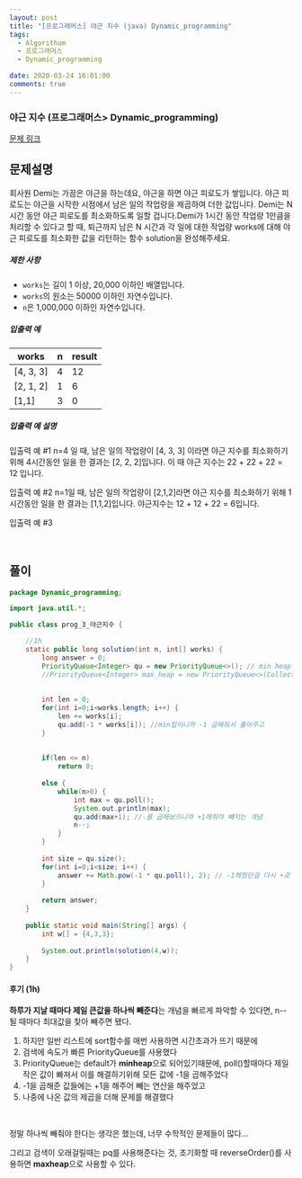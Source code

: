 ```yaml
---
layout: post
title: "[프로그래머스] 야근 지수 (java) Dynamic_programming"
tags:
  - Algorithum
  - 프로그래머스
  - Dynamic_programming

date: 2020-03-24 16:01:00
comments: true
---
```




###   야근 지수 (프로그래머스> Dynamic_programming)

[문제 링크](https://programmers.co.kr/learn/courses/30/lessons/12927 )

## 문제설명

회사원 Demi는 가끔은 야근을 하는데요, 야근을 하면 야근 피로도가 쌓입니다. 야근 피로도는 야근을 시작한 시점에서 남은 일의 작업량을 제곱하여 더한 값입니다. Demi는 N시간 동안 야근 피로도를 최소화하도록 일할 겁니다.Demi가 1시간 동안 작업량 1만큼을 처리할 수 있다고 할 때, 퇴근까지 남은 N 시간과 각 일에 대한 작업량 works에 대해 야근 피로도를 최소화한 값을 리턴하는 함수 solution을 완성해주세요.

##### 제한 사항

- `works`는 길이 1 이상, 20,000 이하인 배열입니다.
- `works`의 원소는 50000 이하인 자연수입니다.
- `n`은 1,000,000 이하인 자연수입니다.

##### 입출력 예

| works     | n    | result |
| --------- | ---- | ------ |
| [4, 3, 3] | 4    | 12     |
| [2, 1, 2] | 1    | 6      |
| [1,1]     | 3    | 0      |

##### 입출력 예 설명

입출력 예 #1
n=4 일 때, 남은 일의 작업량이 [4, 3, 3] 이라면 야근 지수를 최소화하기 위해 4시간동안 일을 한 결과는 [2, 2, 2]입니다. 이 때 야근 지수는 22 + 22 + 22 = 12 입니다.

입출력 예 #2
n=1일 때, 남은 일의 작업량이 [2,1,2]라면 야근 지수를 최소화하기 위해 1시간동안 일을 한 결과는 [1,1,2]입니다. 야근지수는 12 + 12 + 22 = 6입니다.

입출력 예 #3

<br>

## 풀이

```java
package Dynamic_programming;

import java.util.*;

public class prog_3_야근지수 {

	//1h
    static public long solution(int n, int[] works) {
        long answer = 0;
        PriorityQueue<Integer> qu = new PriorityQueue<>(); // min heap
        //PriorityQueue<Integer> max_heap = new PriorityQueue<>(Collections.reverseOrder()); ->max heap 만드는 법
        
        
        int len = 0;
        for(int i=0;i<works.length; i++) {
        	len += works[i];
        	qu.add(-1 * works[i]); //min힙이니까 -1 곱해줘서 풀어주고
        }
        
        
        if(len <= n)
        	return 0;
        
        else {
        	while(n>0) {
        		int max = qu.poll();
        		System.out.println(max);
        		qu.add(max+1); //-를 곱해놨으니까 +1해줘야 빼지는 개념
        		n--;
        	}
        }
        
        int size = qu.size();
        for(int i=0;i<size; i++) {
        	answer += Math.pow(-1 * qu.poll(), 2); // -1해줬던걸 다시 +로 바꿔준뒤 제곱해준다
        }
        
        return answer;
    }
    
    public static void main(String[] args) {
		int w[] = {4,3,3};
		
		System.out.println(solution(4,w));
	}
}

```

#### 후기 (1h)

**하루가 지날 때마다 제일 큰값을 하나씩 빼준다**는 개념을 빠르게 파악할 수 있다면, n--될 때마다 최대값을 찾아 빼주면 됐다.<br>

1. 하지만 일반 리스트에 sort함수를 매번 사용하면 시간초과가 뜨기 때문에
2. 검색에 속도가 빠른 PriorityQueue를 사용했다
3. PriorityQueue는 default가 **minheap**으로 되어있기때문에, poll()할때마다 제일 작은 값이 빠져서 이를 해결하기위해 모든 값에 -1을 곱해주었다
4. -1을 곱해준 값들에는 +1을 해주어 빼는 연산을 해주었고
5. 나중에 나온 값의 제곱을 더해 문제를 해결했다

<br>

정말 하나씩 빼줘야 한다는 생각은 했는데, 너무 수학적인 문제들이 많다...<br>

그리고 검색이 오래걸릴때는 pq를 사용해준다는 것, 초기화할 때 reverseOrder()를 사용하면 **maxheap**으로 사용할 수 있다.